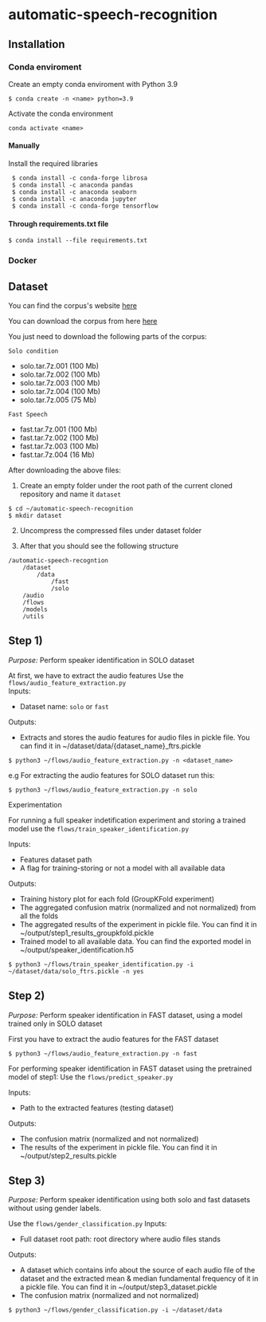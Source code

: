 # automatic-speech-recognition

## Installation
### Conda enviroment


Create an empty conda enviroment with Python 3.9
```
$ conda create -n <name> python=3.9
```
Activate the conda environment
```
conda activate <name>
```
#### Manually
Install the required libraries
```
 $ conda install -c conda-forge librosa
 $ conda install -c anaconda pandas
 $ conda install -c anaconda seaborn
 $ conda install -c anaconda jupyter
 $ conda install -c conda-forge tensorflow
```
#### Through requirements.txt file
```
$ conda install --file requirements.txt
```

### Docker

## Dataset
You can find the corpus's website [here](https://chains.ucd.ie/corpus.php)

You can download the corpus from here [here](https://chains.ucd.ie/ftpaccess.php)

You just need to download the following parts of the corpus:

`Solo condition`
- solo.tar.7z.001 (100 Mb)
- solo.tar.7z.002 (100 Mb)
- solo.tar.7z.003 (100 Mb)
- solo.tar.7z.004 (100 Mb)
- solo.tar.7z.005 (75 Mb)

`Fast Speech`
- fast.tar.7z.001 (100 Mb)
- fast.tar.7z.002 (100 Mb)
- fast.tar.7z.003 (100 Mb)
- fast.tar.7z.004 (16 Mb) 

After downloading the above files:
1. Create an empty folder under the root path of the current cloned repository and name it `dataset` 
```
$ cd ~/automatic-speech-recognition
$ mkdir dataset
```
2. Uncompress the compressed files under dataset folder

3. After that you should see the following structure
```
/automatic-speech-recogntion
    /dataset
        /data
            /fast
            /solo
    /audio
    /flows
    /models
    /utils

```

## Step 1)

*Purpose:* Perform speaker identification in SOLO dataset

At first, we have to extract the audio features 
Use the `flows/audio_feature_extraction.py`  
Inputs:
- Dataset name: `solo` or `fast` 

Outputs:
- Extracts and stores the audio features for audio files in pickle file. You can find it in
~/dataset/data/{dataset_name}_ftrs.pickle

```
$ python3 ~/flows/audio_feature_extraction.py -n <dataset_name>
```

e.g For extracting the audio features for SOLO dataset run this:
```
$ python3 ~/flows/audio_feature_extraction.py -n solo
```

Experimentation

For running a full speaker indetification experiment and storing a trained model use the `flows/train_speaker_identification.py`

Inputs:
- Features dataset path
- A flag for training-storing or not a model with all available data

Outputs:
- Training history plot for each fold (GroupKFold experiment)
- The aggregated confusion matrix (normalized and not normalized) from all the folds
- The aggregated results of the experiment in pickle file. You can find it in
 ~/output/step1_results_groupkfold.pickle
 - Trained model to all available data. You can find the exported model in ~/output/speaker_identification.h5

```
$ python3 ~/flows/train_speaker_identification.py -i ~/dataset/data/solo_ftrs.pickle -n yes
```

## Step 2)
*Purpose:* Perform speaker identification in FAST dataset, using a model trained only in SOLO dataset

First you have to extract the audio features for the FAST dataset
```
$ python3 ~/flows/audio_feature_extraction.py -n fast
```
For performing speaker identification in FAST dataset using the pretrained model of step1:
Use the `flows/predict_speaker.py`

Inputs:
- Path to the extracted features (testing dataset)

Outputs:
- The confusion matrix (normalized and not normalized) 
- The results of the experiment in pickle file. You can find it in
 ~/output/step2_results.pickle


 ## Step 3)
 *Purpose:* Perform speaker identification using both solo and fast datasets without using gender labels. 

 Use the `flows/gender_classification.py`
 Inputs:
 - Full dataset root path: root directory where audio files stands 

 Outputs:
 - A dataset which contains info about the source of each audio file of the dataset and the extracted mean & median fundamental frequency of it in a pickle file. You can find it in ~/output/step3_dataset.pickle
 - The confusion matrix (normalized and not normalized)

 ```
$ python3 ~/flows/gender_classification.py -i ~/dataset/data
```

